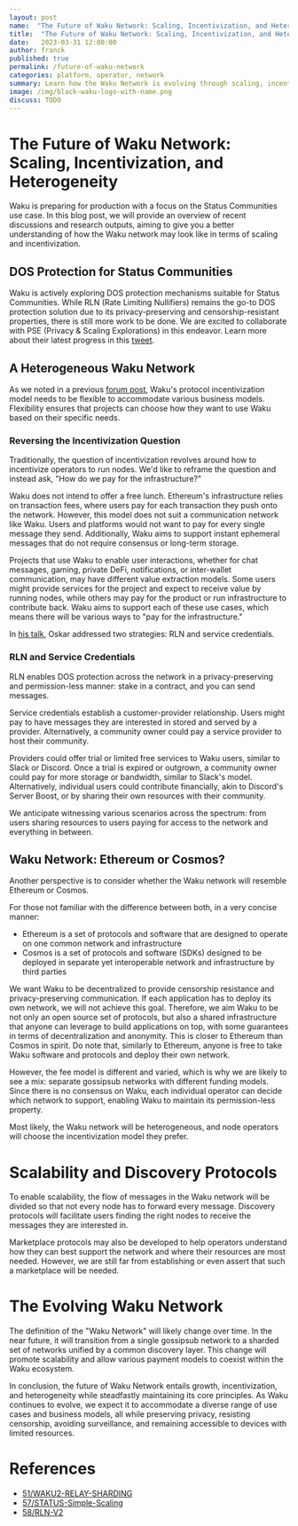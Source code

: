 ```yaml
---
layout: post
name:  "The Future of Waku Network: Scaling, Incentivization, and Heterogeneity"
title:  "The Future of Waku Network: Scaling, Incentivization, and Heterogeneity"
date:   2023-03-31 12:00:00
author: franck
published: true
permalink: /future-of-waku-network
categories: platform, operator, network
summary: Learn how the Waku Network is evolving through scaling, incentivization, and diverse ecosystem development and what the future might look like.
image: /img/black-waku-logo-with-name.png
discuss: TODO
---
```


# The Future of Waku Network: Scaling, Incentivization, and Heterogeneity

Waku is preparing for production with a focus on the Status Communities use case. In this blog post, we will provide an
overview of recent discussions and research outputs, aiming to give you a better understanding of how the Waku network
may look like in terms of scaling and incentivization.

## DOS Protection for Status Communities

Waku is actively exploring DOS protection mechanisms suitable for Status Communities. While RLN
(Rate Limiting Nullifiers) remains the go-to DOS protection solution due to its privacy-preserving and
censorship-resistant properties, there is still more work to be done. We are excited to collaborate with PSE
(Privacy & Scaling Explorations) in this endeavor. Learn more about their latest progress in this [tweet](https://twitter.com/CPerezz19/status/1640373940634939394?s=20).

## A Heterogeneous Waku Network

As we noted in a previous [forum post](https://forum.vac.dev/t/waku-payment-models/166/3), Waku's protocol
incentivization model needs to be flexible to accommodate various business models. Flexibility ensures that projects
can choose how they want to use Waku based on their specific needs.

### Reversing the Incentivization Question

Traditionally, the question of incentivization revolves around how to incentivize operators to run nodes. We'd like to
reframe the question and instead ask, "How do we pay for the infrastructure?"

Waku does not intend to offer a free lunch. Ethereum's infrastructure relies on transaction fees, where users pay for
each transaction they push onto the network. However, this model does not suit a communication network like Waku.
Users and platforms would not want to pay for every single message they send. Additionally, Waku aims to support instant
ephemeral messages that do not require consensus or long-term storage.

Projects that use Waku to enable user interactions, whether for chat messages, gaming, private DeFi, notifications, or
inter-wallet communication, may have different value extraction models. Some users might provide services for the
project and expect to receive value by running nodes, while others may pay for the product or run infrastructure to
contribute back. Waku aims to support each of these use cases, which means there will be various ways to "pay for the
infrastructure."

In [his talk](https://vac.dev/building-privacy-protecting-infrastructure), Oskar addressed two strategies: RLN and service credentials.

### RLN and Service Credentials

RLN enables DOS protection across the network in a privacy-preserving and permission-less manner: stake in a contract,
and you can send messages.

Service credentials establish a customer-provider relationship. Users might pay to have messages they are interested in
stored and served by a provider. Alternatively, a community owner could pay a service provider to host their community.

Providers could offer trial or limited free services to Waku users, similar to Slack or Discord. Once a trial is expired or outgrown,
a community owner could pay for more storage or bandwidth, similar to Slack's model.
Alternatively, individual users could contribute financially, akin to Discord's Server Boost, or by sharing their own
resources with their community.

We anticipate witnessing various scenarios across the spectrum: from users sharing resources to users paying for access to the network and everything in between.

## Waku Network: Ethereum or Cosmos?

Another perspective is to consider whether the Waku network will resemble Ethereum or Cosmos.

For those not familiar with the difference between both, in a very concise manner:
- Ethereum is a set of protocols and software that are designed to operate on one common network and infrastructure
- Cosmos is a set of protocols and software (SDKs) designed to be deployed in separate yet interoperable network and infrastructure by third parties

We want Waku to be decentralized to provide censorship resistance and privacy-preserving communication.
If each application has to deploy its own network, we will not achieve this goal.
Therefore, we aim Waku to be not only an open source set of protocols, but also a shared infrastructure that anyone can leverage to build applications on top, with some guarantees in terms of decentralization and anonymity.
This is closer to Ethereum than Cosmos in spirit.
Do note that, similarly to Ethereum, anyone is free to take Waku software and protocols and deploy their own network.

However, the fee model is different and varied, which is why we are likely to see a mix: separate gossipsub networks
with different funding models. Since there is no consensus on Waku, each individual operator can decide which network
to support, enabling Waku to maintain its permission-less property.

Most likely, the Waku network will be heterogeneous, and node operators will choose the incentivization model they prefer.

# Scalability and Discovery Protocols

To enable scalability, the flow of messages in the Waku network will be divided so that not every node has to forward
every message. Discovery protocols will facilitate users finding the right nodes to receive the messages they are interested in.

Marketplace protocols may also be developed to help operators understand how they can best support the network and where
their resources are most needed. However, we are still far from establishing or even assert that such a marketplace will be needed.

# The Evolving Waku Network

The definition of the "Waku Network" will likely change over time. In the near future, it will transition from a single
gossipsub network to a sharded set of networks unified by a common discovery layer. This change will promote scalability
and allow various payment models to coexist within the Waku ecosystem.

In conclusion, the future of Waku Network entails growth, incentivization, and heterogeneity while steadfastly
maintaining its core principles. As Waku continues to evolve, we expect it to accommodate a diverse range of use cases
and business models, all while preserving privacy, resisting censorship, avoiding surveillance, and remaining accessible
to devices with limited resources.

# References

- [51/WAKU2-RELAY-SHARDING](https://rfc.vac.dev/spec/51/)
- [57/STATUS-Simple-Scaling](https://rfc.vac.dev/spec/57/)
- [58/RLN-V2](https://rfc.vac.dev/spec/58/)
